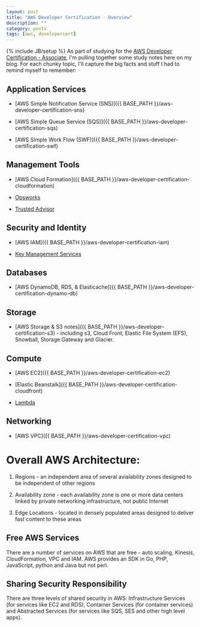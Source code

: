 ```yaml
---
layout: post
title: "AWS Developer Certification - Overview"
description: ""
category: posts
tags: [aws, developercert]
---
```

{% include JB/setup %}
As part of studying for the [AWS Developer Certification - Associate](https://aws.amazon.com/certification/certified-developer-associate/), I'm pulling together some study notes here on my blog. For each chunky topic, I'll capture the big facts and stuff I had to remind myself to remember:


## Application Services
* [AWS Simple Notification Service (SNS)]({{ BASE_PATH }}/aws-developer-certification-sns)

* [AWS Simple Queue Service (SQS)]({{ BASE_PATH }}/aws-developer-certification-sqs)

* [AWS Simple Work Flow (SWF)]({{ BASE_PATH }}/aws-developer-certification-swf)

## Management Tools
* [AWS Cloud Formation]({{ BASE_PATH }}/aws-developer-certification-cloudformation)

* [Opsworks]()

* [Trusted Advisor]()

## Security and Identity
* [AWS IAM]({{ BASE_PATH }}/aws-developer-certification-iam)

* [Key Management Services]()

## Databases
* [AWS DynamoDB, RDS, &amp; Elasticache]({{ BASE_PATH }}/aws-developer-certification-dynamo-db)

## Storage
* [AWS Storage & S3 notes]({{ BASE_PATH }}/aws-developer-certification-s3) - including s3, Cloud Front, Elastic File System (EFS), Snowball, Storage Gateway and Glacier.

## Compute
* [AWS EC2]({{ BASE_PATH }}/aws-developer-certification-ec2)

* [Elastic Beanstalk]({{ BASE_PATH }}/aws-developer-certification-cloudfront)

* [Lambda]()

## Networking

* [AWS VPC]({{ BASE_PATH }}/aws-developer-certification-vpc)

# Overall AWS Architecture:

1. Regions - an independent area of several avialability zones designed to be independent of other regions

2. Availability zone - each availability zone is one or more data centers linked by private networking infrastructure, not public Internet

1. Edge Locations - located in densely populated areas designed to deliver fast content to these areas

## Free AWS Services
There are a number of services on AWS that are free - auto scaling, Kinesis, CloudFormation, VPC and IAM. AWS provides an SDK in Go, PHP, JavaScript, python and Java but not perl.

## Sharing Security Responsibility
There are three levels of shared security in AWS: Infrastructure Services (for services like EC2 and RDS), Container Services (for container services) and Abstracted Services (for services like SQS, SES and other high level apps).



